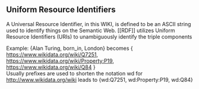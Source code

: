 ## Uniform Resource Identifiers
A Universal Resource Identifier, in this WIKI, is defined to be an ASCII string used to identify things on the Semantic Web. [[RDF]] utilizes Uniform Resource Identifiers (URIs) to unambiguously identify the triple components

Example:
{Alan Turing, born_in, London} becomes {
https://www.wikidata.org/wiki/Q7251,
https://www.wikidata.org/wiki/Property:P19,
https://www.wikidata.org/wiki/Q84
}  
Usually prefixes are used to shorten the notation 
wd for http://www.wikidata.org/wiki leads to {wd:Q7251, wd:Property:P19, wd:Q84}

